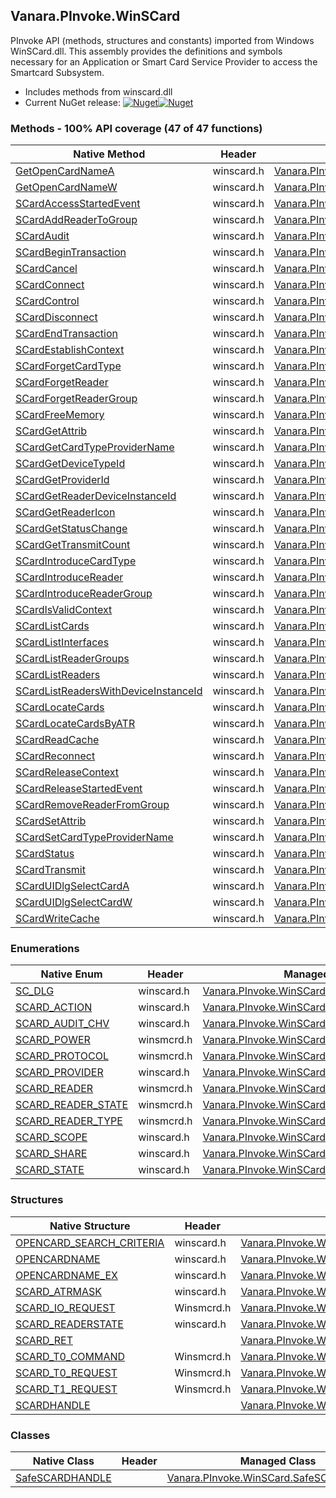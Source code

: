 ## Vanara.PInvoke.WinSCard  
PInvoke API (methods, structures and constants) imported from Windows WinSCard.dll. This assembly provides the definitions and symbols necessary for an Application or Smart Card Service Provider to access the Smartcard Subsystem.

- Includes methods from winscard.dll  
- Current NuGet release: [![Nuget](https://img.shields.io/nuget/v/Vanara.PInvoke.WinSCard?logo=nuget&style=flat-square)![Nuget](https://img.shields.io/nuget/dt/Vanara.PInvoke.WinSCard?label=%20&style=flat-square)](https://www.nuget.org/packages/Vanara.PInvoke.WinSCard)  
### Methods - 100% API coverage (47 of 47 functions)  
Native Method | Header | Managed Method  
--- | --- | ---  
[GetOpenCardNameA](https://www.google.com/search?num=5&q=GetOpenCardNameA+site%3Alearn.microsoft.com) | winscard.h | [Vanara.PInvoke.WinSCard.GetOpenCardName](https://github.com/dahall/Vanara/search?l=C%23&q=GetOpenCardName)  
[GetOpenCardNameW](https://www.google.com/search?num=5&q=GetOpenCardNameW+site%3Alearn.microsoft.com) | winscard.h | [Vanara.PInvoke.WinSCard.GetOpenCardName](https://github.com/dahall/Vanara/search?l=C%23&q=GetOpenCardName)  
[SCardAccessStartedEvent](https://www.google.com/search?num=5&q=SCardAccessStartedEvent+site%3Alearn.microsoft.com) | winscard.h | [Vanara.PInvoke.WinSCard.SCardAccessStartedEvent](https://github.com/dahall/Vanara/search?l=C%23&q=SCardAccessStartedEvent)  
[SCardAddReaderToGroup](https://www.google.com/search?num=5&q=SCardAddReaderToGroupA+site%3Alearn.microsoft.com) | winscard.h | [Vanara.PInvoke.WinSCard.SCardAddReaderToGroup](https://github.com/dahall/Vanara/search?l=C%23&q=SCardAddReaderToGroup)  
[SCardAudit](https://www.google.com/search?num=5&q=SCardAudit+site%3Alearn.microsoft.com) | winscard.h | [Vanara.PInvoke.WinSCard.SCardAudit](https://github.com/dahall/Vanara/search?l=C%23&q=SCardAudit)  
[SCardBeginTransaction](https://www.google.com/search?num=5&q=SCardBeginTransaction+site%3Alearn.microsoft.com) | winscard.h | [Vanara.PInvoke.WinSCard.SCardBeginTransaction](https://github.com/dahall/Vanara/search?l=C%23&q=SCardBeginTransaction)  
[SCardCancel](https://www.google.com/search?num=5&q=SCardCancel+site%3Alearn.microsoft.com) | winscard.h | [Vanara.PInvoke.WinSCard.SCardCancel](https://github.com/dahall/Vanara/search?l=C%23&q=SCardCancel)  
[SCardConnect](https://www.google.com/search?num=5&q=SCardConnectA+site%3Alearn.microsoft.com) | winscard.h | [Vanara.PInvoke.WinSCard.SCardConnect](https://github.com/dahall/Vanara/search?l=C%23&q=SCardConnect)  
[SCardControl](https://www.google.com/search?num=5&q=SCardControl+site%3Alearn.microsoft.com) | winscard.h | [Vanara.PInvoke.WinSCard.SCardControl](https://github.com/dahall/Vanara/search?l=C%23&q=SCardControl)  
[SCardDisconnect](https://www.google.com/search?num=5&q=SCardDisconnect+site%3Alearn.microsoft.com) | winscard.h | [Vanara.PInvoke.WinSCard.SCardDisconnect](https://github.com/dahall/Vanara/search?l=C%23&q=SCardDisconnect)  
[SCardEndTransaction](https://www.google.com/search?num=5&q=SCardEndTransaction+site%3Alearn.microsoft.com) | winscard.h | [Vanara.PInvoke.WinSCard.SCardEndTransaction](https://github.com/dahall/Vanara/search?l=C%23&q=SCardEndTransaction)  
[SCardEstablishContext](https://www.google.com/search?num=5&q=SCardEstablishContext+site%3Alearn.microsoft.com) | winscard.h | [Vanara.PInvoke.WinSCard.SCardEstablishContext](https://github.com/dahall/Vanara/search?l=C%23&q=SCardEstablishContext)  
[SCardForgetCardType](https://www.google.com/search?num=5&q=SCardForgetCardTypeA+site%3Alearn.microsoft.com) | winscard.h | [Vanara.PInvoke.WinSCard.SCardForgetCardType](https://github.com/dahall/Vanara/search?l=C%23&q=SCardForgetCardType)  
[SCardForgetReader](https://www.google.com/search?num=5&q=SCardForgetReaderA+site%3Alearn.microsoft.com) | winscard.h | [Vanara.PInvoke.WinSCard.SCardForgetReader](https://github.com/dahall/Vanara/search?l=C%23&q=SCardForgetReader)  
[SCardForgetReaderGroup](https://www.google.com/search?num=5&q=SCardForgetReaderGroupA+site%3Alearn.microsoft.com) | winscard.h | [Vanara.PInvoke.WinSCard.SCardForgetReaderGroup](https://github.com/dahall/Vanara/search?l=C%23&q=SCardForgetReaderGroup)  
[SCardFreeMemory](https://www.google.com/search?num=5&q=SCardFreeMemory+site%3Alearn.microsoft.com) | winscard.h | [Vanara.PInvoke.WinSCard.SCardFreeMemory](https://github.com/dahall/Vanara/search?l=C%23&q=SCardFreeMemory)  
[SCardGetAttrib](https://www.google.com/search?num=5&q=SCardGetAttrib+site%3Alearn.microsoft.com) | winscard.h | [Vanara.PInvoke.WinSCard.SCardGetAttrib](https://github.com/dahall/Vanara/search?l=C%23&q=SCardGetAttrib)  
[SCardGetCardTypeProviderName](https://www.google.com/search?num=5&q=SCardGetCardTypeProviderNameA+site%3Alearn.microsoft.com) | winscard.h | [Vanara.PInvoke.WinSCard.SCardGetCardTypeProviderName](https://github.com/dahall/Vanara/search?l=C%23&q=SCardGetCardTypeProviderName)  
[SCardGetDeviceTypeId](https://www.google.com/search?num=5&q=SCardGetDeviceTypeIdA+site%3Alearn.microsoft.com) | winscard.h | [Vanara.PInvoke.WinSCard.SCardGetDeviceTypeId](https://github.com/dahall/Vanara/search?l=C%23&q=SCardGetDeviceTypeId)  
[SCardGetProviderId](https://www.google.com/search?num=5&q=SCardGetProviderIdA+site%3Alearn.microsoft.com) | winscard.h | [Vanara.PInvoke.WinSCard.SCardGetProviderId](https://github.com/dahall/Vanara/search?l=C%23&q=SCardGetProviderId)  
[SCardGetReaderDeviceInstanceId](https://www.google.com/search?num=5&q=SCardGetReaderDeviceInstanceIdA+site%3Alearn.microsoft.com) | winscard.h | [Vanara.PInvoke.WinSCard.SCardGetReaderDeviceInstanceId](https://github.com/dahall/Vanara/search?l=C%23&q=SCardGetReaderDeviceInstanceId)  
[SCardGetReaderIcon](https://www.google.com/search?num=5&q=SCardGetReaderIconA+site%3Alearn.microsoft.com) | winscard.h | [Vanara.PInvoke.WinSCard.SCardGetReaderIcon](https://github.com/dahall/Vanara/search?l=C%23&q=SCardGetReaderIcon)  
[SCardGetStatusChange](https://www.google.com/search?num=5&q=SCardGetStatusChangeA+site%3Alearn.microsoft.com) | winscard.h | [Vanara.PInvoke.WinSCard.SCardGetStatusChange](https://github.com/dahall/Vanara/search?l=C%23&q=SCardGetStatusChange)  
[SCardGetTransmitCount](https://www.google.com/search?num=5&q=SCardGetTransmitCount+site%3Alearn.microsoft.com) | winscard.h | [Vanara.PInvoke.WinSCard.SCardGetTransmitCount](https://github.com/dahall/Vanara/search?l=C%23&q=SCardGetTransmitCount)  
[SCardIntroduceCardType](https://www.google.com/search?num=5&q=SCardIntroduceCardTypeA+site%3Alearn.microsoft.com) | winscard.h | [Vanara.PInvoke.WinSCard.SCardIntroduceCardType](https://github.com/dahall/Vanara/search?l=C%23&q=SCardIntroduceCardType)  
[SCardIntroduceReader](https://www.google.com/search?num=5&q=SCardIntroduceReaderA+site%3Alearn.microsoft.com) | winscard.h | [Vanara.PInvoke.WinSCard.SCardIntroduceReader](https://github.com/dahall/Vanara/search?l=C%23&q=SCardIntroduceReader)  
[SCardIntroduceReaderGroup](https://www.google.com/search?num=5&q=SCardIntroduceReaderGroupA+site%3Alearn.microsoft.com) | winscard.h | [Vanara.PInvoke.WinSCard.SCardIntroduceReaderGroup](https://github.com/dahall/Vanara/search?l=C%23&q=SCardIntroduceReaderGroup)  
[SCardIsValidContext](https://www.google.com/search?num=5&q=SCardIsValidContext+site%3Alearn.microsoft.com) | winscard.h | [Vanara.PInvoke.WinSCard.SCardIsValidContext](https://github.com/dahall/Vanara/search?l=C%23&q=SCardIsValidContext)  
[SCardListCards](https://www.google.com/search?num=5&q=SCardListCardsA+site%3Alearn.microsoft.com) | winscard.h | [Vanara.PInvoke.WinSCard.SCardListCards](https://github.com/dahall/Vanara/search?l=C%23&q=SCardListCards)  
[SCardListInterfaces](https://www.google.com/search?num=5&q=SCardListInterfacesA+site%3Alearn.microsoft.com) | winscard.h | [Vanara.PInvoke.WinSCard.SCardListInterfaces](https://github.com/dahall/Vanara/search?l=C%23&q=SCardListInterfaces)  
[SCardListReaderGroups](https://www.google.com/search?num=5&q=SCardListReaderGroupsA+site%3Alearn.microsoft.com) | winscard.h | [Vanara.PInvoke.WinSCard.SCardListReaderGroups](https://github.com/dahall/Vanara/search?l=C%23&q=SCardListReaderGroups)  
[SCardListReaders](https://www.google.com/search?num=5&q=SCardListReadersA+site%3Alearn.microsoft.com) | winscard.h | [Vanara.PInvoke.WinSCard.SCardListReaders](https://github.com/dahall/Vanara/search?l=C%23&q=SCardListReaders)  
[SCardListReadersWithDeviceInstanceId](https://www.google.com/search?num=5&q=SCardListReadersWithDeviceInstanceIdA+site%3Alearn.microsoft.com) | winscard.h | [Vanara.PInvoke.WinSCard.SCardListReadersWithDeviceInstanceId](https://github.com/dahall/Vanara/search?l=C%23&q=SCardListReadersWithDeviceInstanceId)  
[SCardLocateCards](https://www.google.com/search?num=5&q=SCardLocateCardsA+site%3Alearn.microsoft.com) | winscard.h | [Vanara.PInvoke.WinSCard.SCardLocateCards](https://github.com/dahall/Vanara/search?l=C%23&q=SCardLocateCards)  
[SCardLocateCardsByATR](https://www.google.com/search?num=5&q=SCardLocateCardsByATRA+site%3Alearn.microsoft.com) | winscard.h | [Vanara.PInvoke.WinSCard.SCardLocateCardsByATR](https://github.com/dahall/Vanara/search?l=C%23&q=SCardLocateCardsByATR)  
[SCardReadCache](https://www.google.com/search?num=5&q=SCardReadCacheA+site%3Alearn.microsoft.com) | winscard.h | [Vanara.PInvoke.WinSCard.SCardReadCache](https://github.com/dahall/Vanara/search?l=C%23&q=SCardReadCache)  
[SCardReconnect](https://www.google.com/search?num=5&q=SCardReconnect+site%3Alearn.microsoft.com) | winscard.h | [Vanara.PInvoke.WinSCard.SCardReconnect](https://github.com/dahall/Vanara/search?l=C%23&q=SCardReconnect)  
[SCardReleaseContext](https://www.google.com/search?num=5&q=SCardReleaseContext+site%3Alearn.microsoft.com) | winscard.h | [Vanara.PInvoke.WinSCard.SCardReleaseContext](https://github.com/dahall/Vanara/search?l=C%23&q=SCardReleaseContext)  
[SCardReleaseStartedEvent](https://www.google.com/search?num=5&q=SCardReleaseStartedEvent+site%3Alearn.microsoft.com) | winscard.h | [Vanara.PInvoke.WinSCard.SCardReleaseStartedEvent](https://github.com/dahall/Vanara/search?l=C%23&q=SCardReleaseStartedEvent)  
[SCardRemoveReaderFromGroup](https://www.google.com/search?num=5&q=SCardRemoveReaderFromGroupA+site%3Alearn.microsoft.com) | winscard.h | [Vanara.PInvoke.WinSCard.SCardRemoveReaderFromGroup](https://github.com/dahall/Vanara/search?l=C%23&q=SCardRemoveReaderFromGroup)  
[SCardSetAttrib](https://www.google.com/search?num=5&q=SCardSetAttrib+site%3Alearn.microsoft.com) | winscard.h | [Vanara.PInvoke.WinSCard.SCardSetAttrib](https://github.com/dahall/Vanara/search?l=C%23&q=SCardSetAttrib)  
[SCardSetCardTypeProviderName](https://www.google.com/search?num=5&q=SCardSetCardTypeProviderNameA+site%3Alearn.microsoft.com) | winscard.h | [Vanara.PInvoke.WinSCard.SCardSetCardTypeProviderName](https://github.com/dahall/Vanara/search?l=C%23&q=SCardSetCardTypeProviderName)  
[SCardStatus](https://www.google.com/search?num=5&q=SCardStatusA+site%3Alearn.microsoft.com) | winscard.h | [Vanara.PInvoke.WinSCard.SCardStatus](https://github.com/dahall/Vanara/search?l=C%23&q=SCardStatus)  
[SCardTransmit](https://www.google.com/search?num=5&q=SCardTransmit+site%3Alearn.microsoft.com) | winscard.h | [Vanara.PInvoke.WinSCard.SCardTransmit](https://github.com/dahall/Vanara/search?l=C%23&q=SCardTransmit)  
[SCardUIDlgSelectCardA](https://www.google.com/search?num=5&q=SCardUIDlgSelectCardA+site%3Alearn.microsoft.com) | winscard.h | [Vanara.PInvoke.WinSCard.SCardUIDlgSelectCard](https://github.com/dahall/Vanara/search?l=C%23&q=SCardUIDlgSelectCard)  
[SCardUIDlgSelectCardW](https://www.google.com/search?num=5&q=SCardUIDlgSelectCardW+site%3Alearn.microsoft.com) | winscard.h | [Vanara.PInvoke.WinSCard.SCardUIDlgSelectCard](https://github.com/dahall/Vanara/search?l=C%23&q=SCardUIDlgSelectCard)  
[SCardWriteCache](https://www.google.com/search?num=5&q=SCardWriteCacheA+site%3Alearn.microsoft.com) | winscard.h | [Vanara.PInvoke.WinSCard.SCardWriteCache](https://github.com/dahall/Vanara/search?l=C%23&q=SCardWriteCache)  
### Enumerations  
Native Enum | Header | Managed Enum  
--- | --- | ---  
[SC_DLG](https://www.google.com/search?num=5&q=SC_DLG+site%3Alearn.microsoft.com) | winscard.h | [Vanara.PInvoke.WinSCard.SC_DLG](https://github.com/dahall/Vanara/search?l=C%23&q=SC_DLG)  
[SCARD_ACTION](https://www.google.com/search?num=5&q=SCARD_ACTION+site%3Alearn.microsoft.com) | winscard.h | [Vanara.PInvoke.WinSCard.SCARD_ACTION](https://github.com/dahall/Vanara/search?l=C%23&q=SCARD_ACTION)  
[SCARD_AUDIT_CHV](https://www.google.com/search?num=5&q=SCARD_AUDIT_CHV+site%3Alearn.microsoft.com) | winscard.h | [Vanara.PInvoke.WinSCard.SCARD_AUDIT_CHV](https://github.com/dahall/Vanara/search?l=C%23&q=SCARD_AUDIT_CHV)  
[SCARD_POWER](https://www.google.com/search?num=5&q=SCARD_POWER+site%3Alearn.microsoft.com) | winsmcrd.h | [Vanara.PInvoke.WinSCard.SCARD_POWER](https://github.com/dahall/Vanara/search?l=C%23&q=SCARD_POWER)  
[SCARD_PROTOCOL](https://www.google.com/search?num=5&q=SCARD_PROTOCOL+site%3Alearn.microsoft.com) | winsmcrd.h | [Vanara.PInvoke.WinSCard.SCARD_PROTOCOL](https://github.com/dahall/Vanara/search?l=C%23&q=SCARD_PROTOCOL)  
[SCARD_PROVIDER](https://www.google.com/search?num=5&q=SCARD_PROVIDER+site%3Alearn.microsoft.com) | winscard.h | [Vanara.PInvoke.WinSCard.SCARD_PROVIDER](https://github.com/dahall/Vanara/search?l=C%23&q=SCARD_PROVIDER)  
[SCARD_READER](https://www.google.com/search?num=5&q=SCARD_READER+site%3Alearn.microsoft.com) | winsmcrd.h | [Vanara.PInvoke.WinSCard.SCARD_READER](https://github.com/dahall/Vanara/search?l=C%23&q=SCARD_READER)  
[SCARD_READER_STATE](https://www.google.com/search?num=5&q=SCARD_READER_STATE+site%3Alearn.microsoft.com) | winsmcrd.h | [Vanara.PInvoke.WinSCard.SCARD_READER_STATE](https://github.com/dahall/Vanara/search?l=C%23&q=SCARD_READER_STATE)  
[SCARD_READER_TYPE](https://www.google.com/search?num=5&q=SCARD_READER_TYPE+site%3Alearn.microsoft.com) | winsmcrd.h | [Vanara.PInvoke.WinSCard.SCARD_READER_TYPE](https://github.com/dahall/Vanara/search?l=C%23&q=SCARD_READER_TYPE)  
[SCARD_SCOPE](https://www.google.com/search?num=5&q=SCARD_SCOPE+site%3Alearn.microsoft.com) | winscard.h | [Vanara.PInvoke.WinSCard.SCARD_SCOPE](https://github.com/dahall/Vanara/search?l=C%23&q=SCARD_SCOPE)  
[SCARD_SHARE](https://www.google.com/search?num=5&q=SCARD_SHARE+site%3Alearn.microsoft.com) | winscard.h | [Vanara.PInvoke.WinSCard.SCARD_SHARE](https://github.com/dahall/Vanara/search?l=C%23&q=SCARD_SHARE)  
[SCARD_STATE](https://www.google.com/search?num=5&q=SCARD_STATE+site%3Alearn.microsoft.com) | winscard.h | [Vanara.PInvoke.WinSCard.SCARD_STATE](https://github.com/dahall/Vanara/search?l=C%23&q=SCARD_STATE)  
### Structures  
Native Structure | Header | Managed Structure  
--- | --- | ---  
[OPENCARD_SEARCH_CRITERIA](https://www.google.com/search?num=5&q=OPENCARD_SEARCH_CRITERIA+site%3Alearn.microsoft.com) | winscard.h | [Vanara.PInvoke.WinSCard.OPENCARD_SEARCH_CRITERIA](https://github.com/dahall/Vanara/search?l=C%23&q=OPENCARD_SEARCH_CRITERIA)  
[OPENCARDNAME](https://www.google.com/search?num=5&q=OPENCARDNAME+site%3Alearn.microsoft.com) | winscard.h | [Vanara.PInvoke.WinSCard.OPENCARDNAME](https://github.com/dahall/Vanara/search?l=C%23&q=OPENCARDNAME)  
[OPENCARDNAME_EX](https://www.google.com/search?num=5&q=OPENCARDNAME_EX+site%3Alearn.microsoft.com) | winscard.h | [Vanara.PInvoke.WinSCard.OPENCARDNAME_EX](https://github.com/dahall/Vanara/search?l=C%23&q=OPENCARDNAME_EX)  
[SCARD_ATRMASK](https://www.google.com/search?num=5&q=SCARD_ATRMASK+site%3Alearn.microsoft.com) | winscard.h | [Vanara.PInvoke.WinSCard.SCARD_ATRMASK](https://github.com/dahall/Vanara/search?l=C%23&q=SCARD_ATRMASK)  
[SCARD_IO_REQUEST](https://www.google.com/search?num=5&q=SCARD_IO_REQUEST+site%3Alearn.microsoft.com) | Winsmcrd.h | [Vanara.PInvoke.WinSCard.SCARD_IO_REQUEST](https://github.com/dahall/Vanara/search?l=C%23&q=SCARD_IO_REQUEST)  
[SCARD_READERSTATE](https://www.google.com/search?num=5&q=SCARD_READERSTATE+site%3Alearn.microsoft.com) | winscard.h | [Vanara.PInvoke.WinSCard.SCARD_READERSTATE](https://github.com/dahall/Vanara/search?l=C%23&q=SCARD_READERSTATE)  
[SCARD_RET](https://www.google.com/search?num=5&q=SCARD_RET+site%3Alearn.microsoft.com) |  | [Vanara.PInvoke.WinSCard.SCARD_RET](https://github.com/dahall/Vanara/search?l=C%23&q=SCARD_RET)  
[SCARD_T0_COMMAND](https://www.google.com/search?num=5&q=SCARD_T0_COMMAND+site%3Alearn.microsoft.com) | Winsmcrd.h | [Vanara.PInvoke.WinSCard.SCARD_T0_COMMAND](https://github.com/dahall/Vanara/search?l=C%23&q=SCARD_T0_COMMAND)  
[SCARD_T0_REQUEST](https://www.google.com/search?num=5&q=SCARD_T0_REQUEST+site%3Alearn.microsoft.com) | Winsmcrd.h | [Vanara.PInvoke.WinSCard.SCARD_T0_REQUEST](https://github.com/dahall/Vanara/search?l=C%23&q=SCARD_T0_REQUEST)  
[SCARD_T1_REQUEST](https://www.google.com/search?num=5&q=SCARD_T1_REQUEST+site%3Alearn.microsoft.com) | Winsmcrd.h | [Vanara.PInvoke.WinSCard.SCARD_T1_REQUEST](https://github.com/dahall/Vanara/search?l=C%23&q=SCARD_T1_REQUEST)  
[SCARDHANDLE](https://www.google.com/search?num=5&q=SCARDHANDLE+site%3Alearn.microsoft.com) |  | [Vanara.PInvoke.WinSCard.SCARDHANDLE](https://github.com/dahall/Vanara/search?l=C%23&q=SCARDHANDLE)  
### Classes  
Native Class | Header | Managed Class  
--- | --- | ---  
[SafeSCARDHANDLE](https://www.google.com/search?num=5&q=SafeSCARDHANDLE+site%3Alearn.microsoft.com) |  | [Vanara.PInvoke.WinSCard.SafeSCARDHANDLE](https://github.com/dahall/Vanara/search?l=C%23&q=SafeSCARDHANDLE)  
